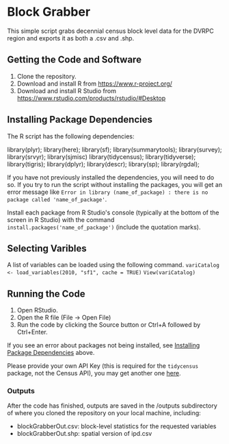 # Block Grabber

This simple script grabs decennial census block level data for the DVRPC region and exports it as both a .csv and .shp.

## Getting the Code and Software

1. Clone the repository. 
2. Download and install R from https://www.r-project.org/
3. Download and install R Studio from https://www.rstudio.com/products/rstudio/#Desktop

## Installing Package Dependencies 

The R script has the following dependencies: 

library(plyr); library(here); library(sf); library(summarytools); library(survey); library(srvyr); library(sjmisc)
library(tidycensus); library(tidyverse); library(tigris); library(dplyr); library(descr); library(sp); library(rgdal);

If you have not previously installed the dependencies, you will need to do so. If you try to run the script without installing the packages, you will get an error message like 
`Error in library (name_of_package) : there is no package called 'name_of_package'`.

Install each package from R Studio's console (typically at the bottom of the screen in R Studio) with the command  `install.packages('name_of_package')` (include the quotation marks). 

## Selecting Varibles
A list of variables can be loaded using the following command.
`variCatalog <- load_variables(2010, "sf1", cache = TRUE)`
`View(variCatalog)`

## Running the Code

1. Open RStudio. 
2. Open the R file (File -> Open File)
3. Run the code by clicking the Source button or Ctrl+A followed by Ctrl+Enter. 
 
If you see an error about packages not being installed, see [Installing Package Dependencies](#installing-package-dependencies) above. 

Please provide your own API Key (this is required for the `tidycensus` package, not the Census API), you may get another one [here](https://api.census.gov/data/key_signup.html).

### Outputs 

After the code has finished, outputs are saved in the /outputs subdirectory of where you cloned the repository on your local machine, including:
- blockGrabberOut.csv: block-level statistics for the requested variables
- blockGrabberOut.shp: spatial version of ipd.csv
